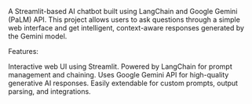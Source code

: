 
A Streamlit-based AI chatbot built using LangChain and Google Gemini (PaLM) API. This project allows users to ask questions through a simple web interface and get intelligent, context-aware responses generated by the Gemini model.

Features:

Interactive web UI using Streamlit.
Powered by LangChain for prompt management and chaining.
Uses Google Gemini API for high-quality generative AI responses.
Easily extendable for custom prompts, output parsing, and integrations.

